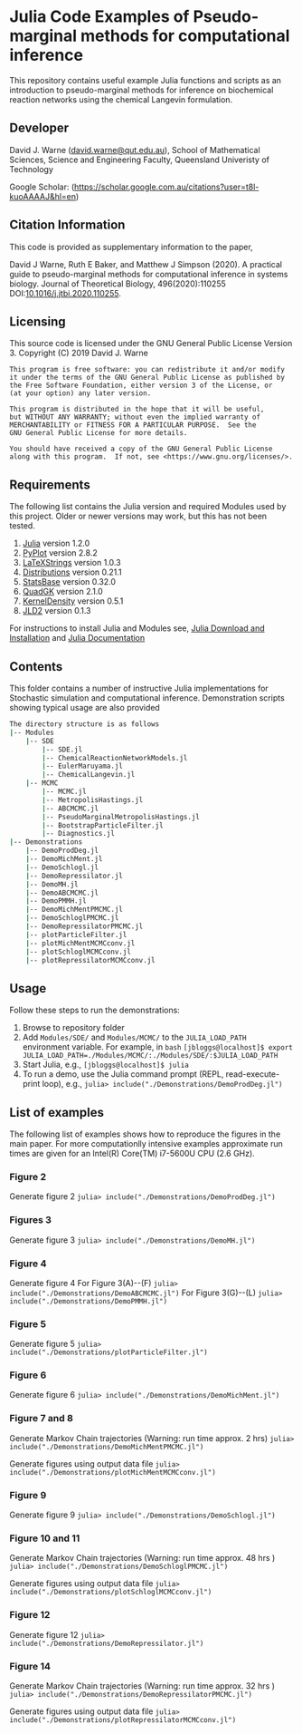 # Julia Code Examples of Pseudo-marginal methods for computational inference

This repository contains useful example Julia functions and scripts as an introduction to 
pseudo-marginal methods for inference on biochemical reaction networks using the
chemical Langevin formulation.

## Developer

David J. Warne (david.warne@qut.edu.au),
                School of Mathematical Sciences, 
                Science and Engineering Faculty, 
                Queensland Univeristy of Technology 
                
Google Scholar: (https://scholar.google.com.au/citations?user=t8l-kuoAAAAJ&hl=en)

## Citation Information

This code is provided as supplementary information to the paper,

David J Warne, Ruth E Baker, and Matthew J Simpson (2020). A practical guide to 
pseudo-marginal methods for computational inference in systems biology. Journal of Theoretical Biology, 496(2020):110255 DOI:[10.1016/j.jtbi.2020.110255](https://doi.org/10.1016/j.jtbi.2020.110255). 

## Licensing
This source code is licensed under the GNU General Public License Version 3.
Copyright (C) 2019 David J. Warne

    This program is free software: you can redistribute it and/or modify
    it under the terms of the GNU General Public License as published by
    the Free Software Foundation, either version 3 of the License, or
    (at your option) any later version.

    This program is distributed in the hope that it will be useful,
    but WITHOUT ANY WARRANTY; without even the implied warranty of
    MERCHANTABILITY or FITNESS FOR A PARTICULAR PURPOSE.  See the
    GNU General Public License for more details.

    You should have received a copy of the GNU General Public License
    along with this program.  If not, see <https://www.gnu.org/licenses/>.

## Requirements

The following list contains the Julia version and required Modules used by this
project. Older or newer versions may work, but this has not been tested.

1. [Julia](https://github.com/JuliaLang/julia/tree/v1.2.0)            version 1.2.0
2. [PyPlot](https://github.com/JuliaPy/PyPlot.jl/tree/v2.8.2)           version 2.8.2
3. [LaTeXStrings](https://github.com/stevengj/LaTeXStrings.jl/tree/v1.0.3)     version 1.0.3
4. [Distributions](https://github.com/JuliaStats/Distributions.jl/tree/v0.21.10)    version 0.21.1
5. [StatsBase](https://github.com/JuliaStats/StatsBase.jl/tree/v0.32.0)        version 0.32.0
6. [QuadGK](https://github.com/JuliaMath/QuadGK.jl/tree/v2.1.0)           version 2.1.0
7. [KernelDensity](https://github.com/JuliaStats/KernelDensity.jl/tree/v0.5.1)    version 0.5.1
8. [JLD2](https://github.com/JuliaIO/JLD2.jl/tree/v0.1.3)             version 0.1.3

For instructions to install Julia and Modules see,
[Julia Download and Installation](https://julialang.org/downloads/) and [Julia Documentation](https://docs.julialang.org/en/v1.2/manual/getting-started/)

## Contents

This folder contains a number of instructive Julia implementations 
for Stochastic simulation and computational inference. Demonstration scripts
showing typical usage are also provided
```bash
The directory structure is as follows
|-- Modules
    |-- SDE
        |-- SDE.jl
        |-- ChemicalReactionNetworkModels.jl
        |-- EulerMaruyama.jl
        |-- ChemicalLangevin.jl
    |-- MCMC
        |-- MCMC.jl
        |-- MetropolisHastings.jl
        |-- ABCMCMC.jl
        |-- PseudoMarginalMetropolisHastings.jl
        |-- BootstrapParticleFilter.jl
        |-- Diagnostics.jl
|-- Demonstrations
    |-- DemoProdDeg.jl
    |-- DemoMichMent.jl
    |-- DemoSchlogl.jl
    |-- DemoRepressilator.jl
    |-- DemoMH.jl
    |-- DemoABCMCMC.jl
    |-- DemoPMMH.jl
    |-- DemoMichMentPMCMC.jl
    |-- DemoSchloglPMCMC.jl
    |-- DemoRepressilatorPMCMC.jl
    |-- plotParticleFilter.jl
    |-- plotMichMentMCMCconv.jl
    |-- plotSchloglMCMCconv.jl
    |-- plotRepressilatorMCMCconv.jl
```
 

## Usage

Follow these steps to run the demonstrations:

1. Browse to repository folder
2. Add `Modules/SDE/` and `Modules/MCMC/` to the `JULIA_LOAD_PATH` environment
   variable. For example, in `bash`
   `[jbloggs@localhost]$ export JULIA_LOAD_PATH=./Modules/MCMC/:./Modules/SDE/:$JULIA_LOAD_PATH`
2. Start Julia, e.g.,
   `[jbloggs@localhost]$ julia`
3. To run a demo, use the Julia command prompt (REPL, read-execute-print loop), e.g.,
   `julia> include("./Demonstrations/DemoProdDeg.jl")` 

## List of examples

The following list of examples shows how to reproduce the figures in the main paper. For more computationlly intensive examples approximate run times are given for an Intel(R) Core(TM) i7-5600U CPU (2.6 GHz).

### Figure 2
Generate figure 2
    `julia> include("./Demonstrations/DemoProdDeg.jl")` 

### Figures 3
Generate figure 3
    `julia> include("./Demonstrations/DemoMH.jl")` 

### Figure 4
Generate figure 4
For Figure 3(A)--(F)
    `julia> include("./Demonstrations/DemoABCMCMC.jl")` 
For Figure 3(G)--(L)
    `julia> include("./Demonstrations/DemoPMMH.jl")` 

### Figure 5
Generate figure 5
    `julia> include("./Demonstrations/plotParticleFilter.jl")` 

### Figure 6
Generate figure 6
    `julia> include("./Demonstrations/DemoMichMent.jl")` 

### Figure 7 and 8

Generate Markov Chain trajectories (Warning: run time approx. 2 hrs) 
    `julia> include("./Demonstrations/DemoMichMentPMCMC.jl")` 

Generate figures using output data file 
    `julia> include("./Demonstrations/plotMichMentMCMCconv.jl")` 

### Figure 9
Generate figure 9
    `julia> include("./Demonstrations/DemoSchlogl.jl")` 

### Figure 10 and 11

Generate Markov Chain trajectories (Warning: run time approx. 48 hrs ) 
    `julia> include("./Demonstrations/DemoSchloglPMCMC.jl")` 

Generate figures using output data file 
    `julia> include("./Demonstrations/plotSchloglMCMCconv.jl")` 

### Figure 12
Generate figure 12
    `julia> include("./Demonstrations/DemoRepressilator.jl")` 

### Figure 14

Generate Markov Chain trajectories (Warning: run time approx. 32 hrs ) 
    `julia> include("./Demonstrations/DemoRepressilatorPMCMC.jl")` 

Generate figures using output data file 
    `julia> include("./Demonstrations/plotRepressilatorMCMCconv.jl")` 
